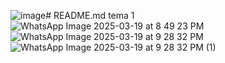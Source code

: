 ![image](https://github.com/user-attachments/assets/b7b45118-5d61-4386-a0b5-5842b1772e92)# README.md
tema 1 
![WhatsApp Image 2025-03-19 at 8 49 23 PM](https://github.com/user-attachments/assets/fd978941-2e68-4d36-bb44-31bf0d0b68d9)
![WhatsApp Image 2025-03-19 at 9 28 32 PM](https://github.com/user-attachments/assets/6b2e53df-b38d-41e9-b416-b5874f0c94b7)
![WhatsApp Image 2025-03-19 at 9 28 32 PM (1)](https://github.com/user-attachments/assets/90b28413-da9b-4296-b27d-4d0ff2e57888)

